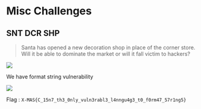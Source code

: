 # Misc Challenges

## SNT DCR SHP
> Santa has opened a new decoration shop in place of the corner store. Will it be able to dominate the market or will it fall victim to hackers?

![](https://i.imgur.com/7euBwRn.png)

We have format string vulnerability

![](https://i.imgur.com/gR1c0LU.png)

Flag : ```X-MAS{C_15n7_th3_0nly_vuln3rabl3_l4nngu4g3_t0_f0rm47_57r1ng5}```
